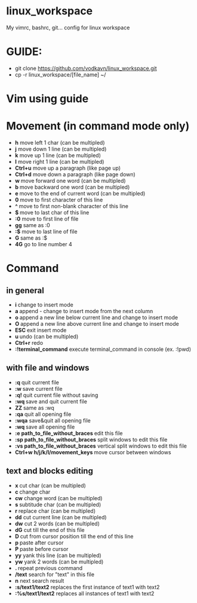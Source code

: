 linux_workspace
===============

My vimrc, bashrc, git... config for linux workspace


GUIDE:
=====
* git clone https://github.com/vodkavn/linux_workspace.git
* cp -r linux_workspace/[file_name] ~/


Vim using guide
=====

# Movement (in command mode only)

* <b>h</b>    move left 1 char (can be multipled)
* <b>j</b>    move down 1 line (can be multipled)
* <b>k</b>    move up 1 line (can be multipled)
* <b>l</b>    move right 1 line (can be multipled)
* <b>Ctrl+u</b>    move up a paragraph (like page up)
* <b>Ctrl+d</b>    move down a paragraph (like page down)
* <b>w </b>   move forward one word (can be multipled)
* <b>b </b>   move backward one word (can be multipled)
* <b>e </b>   move to the end of current word (can be multipled)
* <b>0 </b>   move to first character of this line
* <b>^ </b>   move to first non-blank character of this line
* <b>$ </b>   move to last char of this line
* <b>:0</b>    move to first line of file
* <b>gg</b>    same as :0
* <b>:$</b>    move to last line of file
* <b>G </b>   same as :$
* <b>4G</b>    go to line number 4

# Command

## in general
* <b>i   </b> change to insert mode
* <b>a   </b> append - change to insert mode from the next column
* <b>o   </b> append a new line below current line and change to insert mode
* <b>O   </b> append a new line above current line and change to insert mode
* <b>ESC </b>   exit insert mode
* <b>u   </b> undo (can be multipled)
* <b>Ctrl+r</b>    redo
* <b>:!terminal_command</b>    execute terminal_command in console (ex. :!pwd)

## with file and windows
* <b>:q  </b>  quit current file
* <b>:w  </b>  save current file
* <b>:q! </b>   quit current file without saving
* <b>:wq </b>   save and quit current file
* <b>ZZ  </b>  same as :wq
* <b>:qa </b>   quit all opening file
* <b>:wqa</b>    save&quit all opening file
* <b>:wq </b>   save all opening file
* <b>:e path_to_file_without_braces </b>   edit this file
* <b>:sp path_to_file_without_braces</b>    split windows to edit this file
* <b>:vs path_to_file_without_braces</b>    vertical split windows to edit this file
* <b>Ctrl+w h/j/k/l/movement_keys   </b> move cursor between windows

## text and blocks editing

* <b>x </b>   cut char (can be multipled)
* <b>c </b>   change char
* <b>cw</b>    change word (can be multipled)
* <b>s </b>   subtitude char (can be multipled)
* <b>r </b>   replace char (can be multipled)
* <b>dd</b>    cut current line (can be multipled)
* <b>dw</b>    cut 2 words (can be multipled)
* <b>dG</b>    cut till the end of this file
* <b>D </b>   cut from cursor position till the end of this line
* <b>p </b>   paste after cursor
* <b>P </b>   paste before cursor
* <b>yy</b>    yank this line (can be multipled)
* <b>yw</b>    yank 2 words (can be multipled)
* <b>. </b>   repeat previous command
* <b>/text</b>    search for "text" in this file
* <b>n</b>    next search result
* <b>:s/text1/text2</b>    replaces the first instance of text1 with text2
* <b>:%s/text1/text2</b>    replaces all instances of text1 with text2
